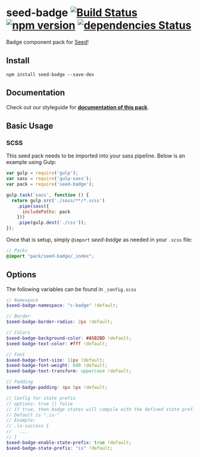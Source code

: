 # seed-badge [![Build Status](https://travis-ci.org/helpscout/seed-badge.svg?branch=master)](https://travis-ci.org/helpscout/seed-badge) [![npm version](https://badge.fury.io/js/seed-badge.svg)](https://badge.fury.io/js/seed-badge) [![dependencies Status](https://david-dm.org/helpscout/seed-badge/status.svg)](https://david-dm.org/helpscout/seed-badge)

Badge component pack for [Seed](https://github.com/helpscout/seed)!

## Install
```
npm install seed-badge --save-dev
```


## Documentation

Check out our styleguide for **[documentation of this pack](http://style.helpscout.com/seed/packs/seed-badge/)**.


## Basic Usage

### SCSS
This seed pack needs to be imported into your sass pipeline. Below is an example using Gulp:


```javascript
var gulp = require('gulp');
var sass = require('gulp-sass');
var pack = require('seed-badge');

gulp.task('sass', function () {
  return gulp.src('./sass/**/*.scss')
    .pipe(sass({
      includePaths: pack
    }))
    .pipe(gulp.dest('./css'));
});
```

Once that is setup, simply `@import` *seed-badge* as needed in your `.scss` file:

```scss
// Packs
@import "pack/seed-badge/_index";
```

## Options

The following variables can be found in `_config.scss`

```scss
// Namespace
$seed-badge-namespace: "c-badge" !default;

// Border
$seed-badge-border-radius: 2px !default;

// Colors
$seed-badge-background-color: #A5B2BD !default;
$seed-badge-text-color: #fff !default;

// Font
$seed-badge-font-size: 11px !default;
$seed-badge-font-weight: 600 !default;
$seed-badge-text-transform: uppercase !default;

// Padding
$seed-badge-padding: 4px 5px !default;

// Config for state prefix
// options: true || false
// if true, then badge states will compile with the defined state prefix
// Default is ".is-"
// Example:
// .is-success {
//   ...
// }
$seed-badge-enable-state-prefix: true !default;
$seed-badge-state-prefix: "is" !default;
```

